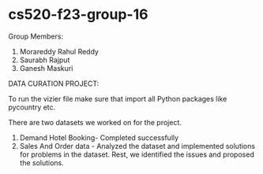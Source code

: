 # cs520-f23-group-16
Group Members:
1) Morareddy Rahul Reddy
2) Saurabh Rajput
3) Ganesh Maskuri
   
DATA CURATION PROJECT:

To run the vizier file make sure that import all Python packages like pycountry etc.

There are two datasets we worked on for the project.
1) Demand Hotel Booking- Completed successfully
2) Sales And Order data - Analyzed the dataset and implemented solutions for problems in the dataset. Rest, we identified the issues and proposed the solutions.





